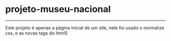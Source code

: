 # projeto-museu-nacional

<hr>
Este projeto é apenas a página inicial de um site, nele foi usado o normalize css, e as novas tags do html5
